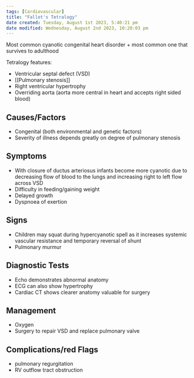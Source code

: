 ```yaml
---
tags: [Cardiovascular]
title: "Fallot's Tetralogy"
date created: Tuesday, August 1st 2023, 5:40:21 pm
date modified: Wednesday, August 2nd 2023, 10:20:03 pm
---
```


Most common cyanotic congenital heart disorder + most common one that survives to adulthood

Tetralogy features:

- Ventricular septal defect (VSD)
- [[Pulmonary stenosis]]
- Right ventricular hypertrophy
- Overriding aorta (aorta more central in heart and accepts right sided blood)

## Causes/Factors

- Congenital (both environmental and genetic factors)
- Severity of illness depends greatly on degree of pulmonary stenosis

## Symptoms

- With closure of ductus arteriosus infants become more cyanotic due to decreasing flow of blood to the lungs and increasing right to left flow across VSD
- Difficulty in feeding/gaining weight
- Delayed growth
- Dyspnoea of exertion

## Signs

- Children may squat during hypercyanotic spell as it increases systemic vascular resistance and temporary reversal of shunt
- Pulmonary murmur

## Diagnostic Tests

- Echo demonstrates abnormal anatomy
- ECG can also show hypertrophy
- Cardiac CT shows clearer anatomy valuable for surgery

## Management

- Oxygen
- Surgery to repair VSD and replace pulmonary valve

## Complications/red Flags

- pulmonary regurgitation
- RV outflow tract obstruction
